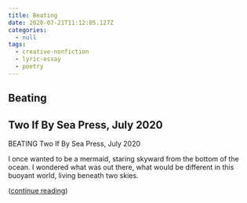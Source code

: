 ```yaml
---
title: Beating
date: 2020-07-21T11:12:05.127Z
categories:
  - null
tags:
  - creative-nonfiction
  - lyric-essay
  - poetry
---
```

## Beating

## Two If By Sea Press, July 2020

BEATING
Two If By Sea Press, July 2020


I once wanted to be a mermaid, staring skyward from the bottom of the ocean. I wondered what was out there, what would be different in this buoyant world, living beneath two skies.

([continue reading](https://www.twoifbyseapress.org/volumeone))